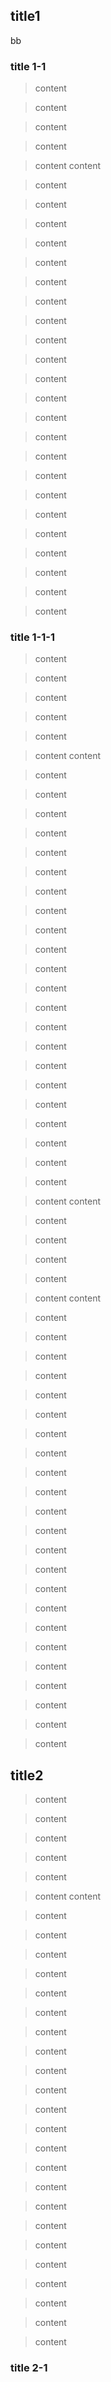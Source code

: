 ## title1
bb
### title 1-1  

 > content

 > content

 > content

 > content

 > content
 > content

 > content

 > content

 > content

 > content

 > content

 > content

 > content

 > content

 > content

 > content

 > content

 > content

 > content

 > content

 > content

 > content

 > content

 > content

 > content

 > content

 > content

 > content

 > content
 ### title 1-1-1
 > content

 > content

 > content

 > content

 > content

 > content
 > content

 > content

 > content

 > content

 > content

 > content

 > content

 > content

 > content

 > content
 
 > content

 > content

 > content

 > content

 > content

 > content

 > content

 > content

 > content

 > content

 > content

 > content

 > content

 > content
 > content

 > content

 > content

 > content

 > content

 > content
 > content

 > content

 > content

 > content

 > content

 > content

 > content

 > content

 > content

 > content
 
 > content

 > content

 > content

 > content

 > content

 > content

 > content

 > content

 > content

 > content

 > content

 > content

 > content

 > content

## title2
 > content

 > content

 > content

 > content

 > content

 > content
 > content

 > content

 > content

 > content

 > content

 > content

 > content

 > content

 > content

 > content
 
 > content

 > content

 > content

 > content

 > content

 > content

 > content

 > content

 > content

 > content

 > content

 > content

 > content

 > content

### title 2-1